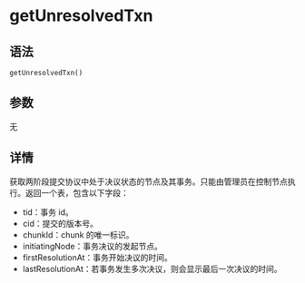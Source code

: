 # getUnresolvedTxn

## 语法

`getUnresolvedTxn()`

## 参数

无

## 详情

获取两阶段提交协议中处于决议状态的节点及其事务。只能由管理员在控制节点执行。返回一个表，包含以下字段：

* tid：事务 id。
* cid：提交的版本号。
* chunkId：chunk 的唯一标识。
* initiatingNode：事务决议的发起节点。
* firstResolutionAt：事务开始决议的时间。
* lastResolutionAt：若事务发生多次决议，则会显示最后一次决议的时间。

